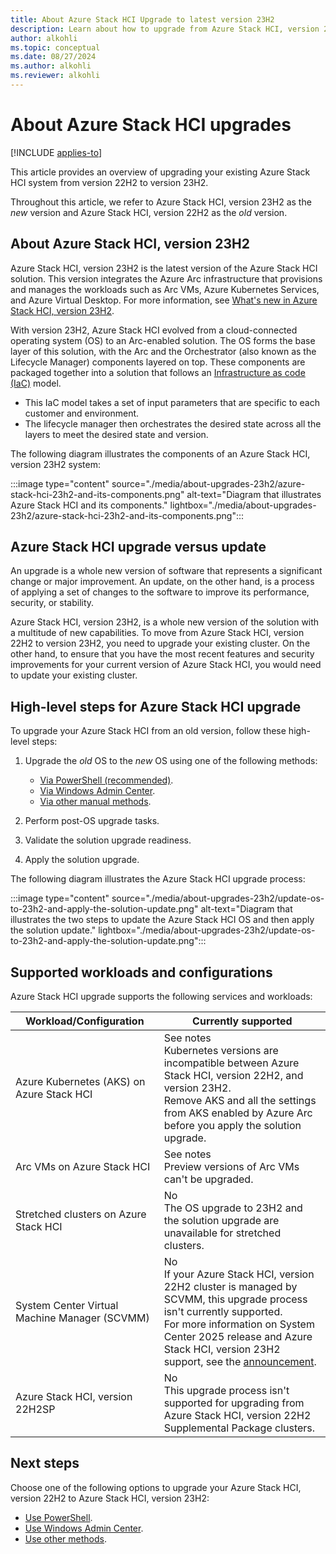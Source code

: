 ```yaml
---
title: About Azure Stack HCI Upgrade to latest version 23H2
description: Learn about how to upgrade from Azure Stack HCI, version 22H2 to latest Azure Stack HCI, version 23H2.
author: alkohli
ms.topic: conceptual
ms.date: 08/27/2024
ms.author: alkohli
ms.reviewer: alkohli
---
```


# About Azure Stack HCI upgrades

[!INCLUDE [applies-to](../../hci/includes/hci-applies-to-23h2-22h2.md)]

This article provides an overview of upgrading your existing Azure Stack HCI system from version 22H2 to version 23H2.

Throughout this article, we refer to Azure Stack HCI, version 23H2 as the *new* version and Azure Stack HCI, version 22H2 as the *old* version.

## About Azure Stack HCI, version 23H2

Azure Stack HCI, version 23H2 is the latest version of the Azure Stack HCI solution. This version integrates the Azure Arc infrastructure that provisions and manages the workloads such as Arc VMs, Azure Kubernetes Services, and Azure Virtual Desktop. For more information, see [What's new in Azure Stack HCI, version 23H2](../whats-new.md#features-and-improvements-in-2311).

With version 23H2, Azure Stack HCI evolved from a cloud-connected operating system (OS) to an Arc-enabled solution. The OS forms the base layer of this solution, with the Arc and the Orchestrator (also known as the Lifecycle Manager) components layered on top. These components are packaged together into a solution that follows an [Infrastructure as code (IaC)](/devops/deliver/what-is-infrastructure-as-code) model.

- This IaC model takes a set of input parameters that are specific to each customer and environment.
- The lifecycle manager then orchestrates the desired state across all the layers to meet the desired state and version.

The following diagram illustrates the components of an Azure Stack HCI, version 23H2 system:

:::image type="content" source="./media/about-upgrades-23h2/azure-stack-hci-23h2-and-its-components.png" alt-text="Diagram that illustrates Azure Stack HCI and its components." lightbox="./media/about-upgrades-23h2/azure-stack-hci-23h2-and-its-components.png":::

## Azure Stack HCI upgrade versus update

An upgrade is a whole new version of software that represents a significant change or major improvement. An update, on the other hand, is a process of applying a set of changes to the software to improve its performance, security, or stability.

Azure Stack HCI, version 23H2, is a whole new version of the solution with a multitude of new capabilities. To move from Azure Stack HCI, version 22H2 to version 23H2, you need to upgrade your existing cluster. On the other hand, to ensure that you have the most recent features and security improvements for your current version of Azure Stack HCI, you would need to update your existing cluster.

## High-level steps for Azure Stack HCI upgrade

To upgrade your Azure Stack HCI from an old version, follow these high-level steps:

1. Upgrade the *old* OS to the *new* OS using one of the following methods:
    - [Via PowerShell (recommended)](./upgrade-22h2-to-23h2-powershell.md).
    - [Via Windows Admin Center](./upgrade-22h2-to-23h2-windows-admin-center.md).
    - [Via other manual methods](./upgrade-22h2-to-23h2-other-methods.md).

1. Perform post-OS upgrade tasks.

1. Validate the solution upgrade readiness.

1. Apply the solution upgrade.

The following diagram illustrates the Azure Stack HCI upgrade process:

:::image type="content" source="./media/about-upgrades-23h2/update-os-to-23h2-and-apply-the-solution-update.png" alt-text="Diagram that illustrates the two steps to update the Azure Stack HCI OS and then apply the solution update." lightbox="./media/about-upgrades-23h2/update-os-to-23h2-and-apply-the-solution-update.png":::

## Supported workloads and configurations

Azure Stack HCI upgrade supports the following services and workloads:


|Workload/Configuration  |Currently supported  |
|---------|---------|
| Azure Kubernetes (AKS) on Azure Stack HCI     | See notes <br> Kubernetes versions are incompatible between Azure Stack HCI, version 22H2, and version 23H2. <br> Remove AKS and all the settings from AKS enabled by Azure Arc before you apply the solution upgrade.        |
| Arc VMs on Azure Stack HCI     | See notes <br> Preview versions of Arc VMs can't be upgraded.        |
| Stretched clusters on Azure Stack HCI     | No <br> The OS upgrade to 23H2 and the solution upgrade are unavailable for stretched clusters.      |
| System Center Virtual Machine Manager (SCVMM)    | No <br> If your Azure Stack HCI, version 22H2 cluster is managed by SCVMM, this upgrade process isn't currently supported. <br> For more information on System Center 2025 release and Azure Stack HCI, version 23H2 support, see the [announcement](https://techcommunity.microsoft.com/t5/system-center-blog/announcement-system-center-2025-is-here/ba-p/4138510).         |
| Azure Stack HCI, version 22H2SP    | No <br> This upgrade process isn't supported for upgrading from Azure Stack HCI, version 22H2 Supplemental Package clusters.        |


## Next steps

Choose one of the following options to upgrade your Azure Stack HCI, version 22H2 to Azure Stack HCI, version 23H2:
- [Use PowerShell](./upgrade-22h2-to-23h2-powershell.md).
- [Use Windows Admin Center](./upgrade-22h2-to-23h2-windows-admin-center.md).
- [Use other methods](./upgrade-22h2-to-23h2-other-methods.md).

